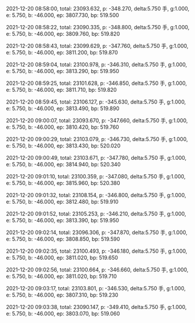 2021-12-20 08:58:00, total: 23093.632, p: -348.270, delta:5.750 手, g:1.000, e: 5.750, b: -46.000, ep: 3807.730, bp: 519.500

2021-12-20 08:58:22, total: 23090.335, p: -348.800, delta:5.750 手, g:1.000, e: 5.750, b: -46.000, ep: 3809.760, bp: 519.820

2021-12-20 08:58:43, total: 23099.629, p: -347.760, delta:5.750 手, g:1.000, e: 5.750, b: -46.000, ep: 3811.200, bp: 519.870

2021-12-20 08:59:04, total: 23100.978, p: -346.310, delta:5.750 手, g:1.000, e: 5.750, b: -46.000, ep: 3813.290, bp: 519.950

2021-12-20 08:59:25, total: 23101.628, p: -346.850, delta:5.750 手, g:1.000, e: 5.750, b: -46.000, ep: 3811.710, bp: 519.820

2021-12-20 08:59:45, total: 23106.127, p: -345.630, delta:5.750 手, g:1.000, e: 5.750, b: -46.000, ep: 3813.490, bp: 519.890

2021-12-20 09:00:07, total: 23093.670, p: -347.660, delta:5.750 手, g:1.000, e: 5.750, b: -46.000, ep: 3810.420, bp: 519.760

2021-12-20 09:00:29, total: 23103.079, p: -346.730, delta:5.750 手, g:1.000, e: 5.750, b: -46.000, ep: 3813.430, bp: 520.020

2021-12-20 09:00:49, total: 23103.671, p: -347.780, delta:5.750 手, g:1.000, e: 5.750, b: -46.000, ep: 3814.940, bp: 520.340

2021-12-20 09:01:10, total: 23100.359, p: -347.080, delta:5.750 手, g:1.000, e: 5.750, b: -46.000, ep: 3815.960, bp: 520.380

2021-12-20 09:01:32, total: 23108.154, p: -346.800, delta:5.750 手, g:1.000, e: 5.750, b: -46.000, ep: 3812.480, bp: 519.910

2021-12-20 09:01:52, total: 23105.253, p: -346.210, delta:5.750 手, g:1.000, e: 5.750, b: -46.000, ep: 3813.390, bp: 519.950

2021-12-20 09:02:14, total: 23096.306, p: -347.870, delta:5.750 手, g:1.000, e: 5.750, b: -46.000, ep: 3808.850, bp: 519.590

2021-12-20 09:02:35, total: 23100.493, p: -346.180, delta:5.750 手, g:1.000, e: 5.750, b: -46.000, ep: 3811.020, bp: 519.650

2021-12-20 09:02:56, total: 23100.664, p: -346.660, delta:5.750 手, g:1.000, e: 5.750, b: -46.000, ep: 3811.020, bp: 519.710

2021-12-20 09:03:17, total: 23103.801, p: -346.530, delta:5.750 手, g:1.000, e: 5.750, b: -46.000, ep: 3807.310, bp: 519.230

2021-12-20 09:03:38, total: 23090.147, p: -349.410, delta:5.750 手, g:1.000, e: 5.750, b: -46.000, ep: 3803.070, bp: 519.060